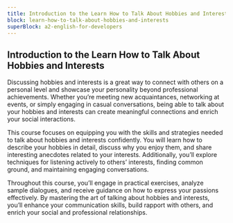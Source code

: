 ```yaml
---
title: Introduction to the Learn How to Talk About Hobbies and Interests
block: learn-how-to-talk-about-hobbies-and-interests
superBlock: a2-english-for-developers
---
```


## Introduction to the Learn How to Talk About Hobbies and Interests

Discussing hobbies and interests is a great way to connect with others on a personal level and showcase your personality beyond professional achievements. Whether you’re meeting new acquaintances, networking at events, or simply engaging in casual conversations, being able to talk about your hobbies and interests can create meaningful connections and enrich your social interactions.

This course focuses on equipping you with the skills and strategies needed to talk about hobbies and interests confidently. You will learn how to describe your hobbies in detail, discuss why you enjoy them, and share interesting anecdotes related to your interests. Additionally, you’ll explore techniques for listening actively to others’ interests, finding common ground, and maintaining engaging conversations.

Throughout this course, you’ll engage in practical exercises, analyze sample dialogues, and receive guidance on how to express your passions effectively. By mastering the art of talking about hobbies and interests, you’ll enhance your communication skills, build rapport with others, and enrich your social and professional relationships.
